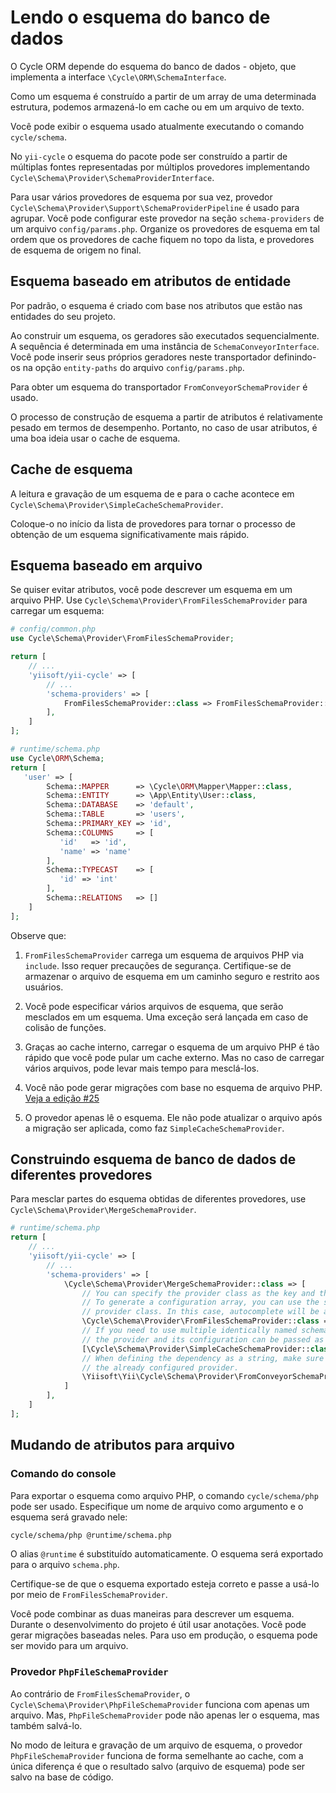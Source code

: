 # Lendo o esquema do banco de dados

O Cycle ORM depende do esquema do banco de dados - objeto, que implementa a interface `\Cycle\ORM\SchemaInterface`.

Como um esquema é construído a partir de um array de uma determinada estrutura, podemos armazená-lo em cache ou em um arquivo de texto.

Você pode exibir o esquema usado atualmente executando o comando `cycle/schema`.

No `yii-cycle` o esquema do pacote pode ser construído a partir de múltiplas fontes representadas por múltiplos provedores implementando
`Cycle\Schema\Provider\SchemaProviderInterface`.

Para usar vários provedores de esquema por sua vez, provedor `Cycle\Schema\Provider\Support\SchemaProviderPipeline`
é usado para agrupar. Você pode configurar este provedor na seção `schema-providers` de um arquivo `config/params.php`.
Organize os provedores de esquema em tal ordem que os provedores de cache fiquem no topo da lista,
e provedores de esquema de origem no final.

## Esquema baseado em atributos de entidade

Por padrão, o esquema é criado com base nos atributos que estão nas entidades do seu projeto.

Ao construir um esquema, os geradores são executados sequencialmente. A sequência é determinada em uma instância de
`SchemaConveyorInterface`. Você pode inserir seus próprios geradores neste transportador definindo-os na
opção `entity-paths` do arquivo `config/params.php`.

Para obter um esquema do transportador `FromConveyorSchemaProvider` é usado.

O processo de construção de esquema a partir de atributos é relativamente pesado em termos de desempenho. Portanto, no caso de
usar atributos, é uma boa ideia usar o cache de esquema.

## Cache de esquema

A leitura e gravação de um esquema de e para o cache acontece em `Cycle\Schema\Provider\SimpleCacheSchemaProvider`.

Coloque-o no início da lista de provedores para tornar o processo de obtenção de um esquema significativamente mais rápido.

## Esquema baseado em arquivo

Se quiser evitar atributos, você pode descrever um esquema em um arquivo PHP.
Use `Cycle\Schema\Provider\FromFilesSchemaProvider` para carregar um esquema:

```php
# config/common.php
use Cycle\Schema\Provider\FromFilesSchemaProvider;

return [
    // ...
    'yiisoft/yii-cycle' => [
        // ...
        'schema-providers' => [
            FromFilesSchemaProvider::class => FromFilesSchemaProvider::config(fiels: ['@runtime/schema.php']),
        ],
    ]
];
```

```php
# runtime/schema.php
use Cycle\ORM\Schema;
return [
   'user' => [
        Schema::MAPPER      => \Cycle\ORM\Mapper\Mapper::class,
        Schema::ENTITY      => \App\Entity\User::class,
        Schema::DATABASE    => 'default',
        Schema::TABLE       => 'users',
        Schema::PRIMARY_KEY => 'id',
        Schema::COLUMNS     => [
           'id'   => 'id',
           'name' => 'name'
        ],
        Schema::TYPECAST    => [
           'id' => 'int'
        ],
        Schema::RELATIONS   => []
    ]
];
```

Observe que:

1. `FromFilesSchemaProvider` carrega um esquema de arquivos PHP via `include`. Isso requer precauções de segurança.
    Certifique-se de armazenar o arquivo de esquema em um caminho seguro e restrito aos usuários.
2. Você pode especificar vários arquivos de esquema, que serão mesclados em um esquema.
Uma exceção será lançada em caso de colisão de funções.

3. Graças ao cache interno, carregar o esquema de um arquivo PHP é tão rápido que você pode pular um cache externo.
Mas no caso de carregar vários arquivos, pode levar mais tempo para mesclá-los.
4. Você não pode gerar migrações com base no esquema de arquivo PHP. [Veja a edição #25](https://github.com/yiisoft/yii-cycle/issues/25)
5. O provedor apenas lê o esquema. Ele não pode atualizar o arquivo após a migração ser aplicada, como faz `SimpleCacheSchemaProvider`.

## Construindo esquema de banco de dados de diferentes provedores

Para mesclar partes do esquema obtidas de diferentes provedores, use `Cycle\Schema\Provider\MergeSchemaProvider`.

```php
# runtime/schema.php
return [
    // ...
    'yiisoft/yii-cycle' => [
        // ...
        'schema-providers' => [
            \Cycle\Schema\Provider\MergeSchemaProvider::class => [
                // You can specify the provider class as the key and the configuration as the value.
                // To generate a configuration array, you can use the static method `config()` of the
                // provider class. In this case, autocomplete will be available.
                \Cycle\Schema\Provider\FromFilesSchemaProvider::class => ['files' => ['@src/schema.php']],
                // If you need to use multiple identically named schema providers,
                // the provider and its configuration can be passed as an array of two elements.
                [\Cycle\Schema\Provider\SimpleCacheSchemaProvider::class, ['key' => 'cycle-schema']],
                // When defining the dependency as a string, make sure the container provides
                // the already configured provider.
                \Yiisoft\Yii\Cycle\Schema\Provider\FromConveyorSchemaProvider::class,
            ]
        ],
    ]
];
```

## Mudando de atributos para arquivo

### Comando do console

Para exportar o esquema como arquivo PHP, o comando `cycle/schema/php` pode ser usado.
Especifique um nome de arquivo como argumento e o esquema será gravado nele:

```bash
cycle/schema/php @runtime/schema.php
```

O alias `@runtime` é substituído automaticamente. O esquema será exportado para o arquivo `schema.php`.

Certifique-se de que o esquema exportado esteja correto e passe a usá-lo por meio de `FromFilesSchemaProvider`.

Você pode combinar as duas maneiras para descrever um esquema. Durante o desenvolvimento do projeto é útil usar anotações. Você pode gerar
migrações baseadas neles. Para uso em produção, o esquema pode ser movido para um arquivo.

### Provedor `PhpFileSchemaProvider`

Ao contrário de `FromFilesSchemaProvider`, o `Cycle\Schema\Provider\PhpFileSchemaProvider` funciona com apenas um arquivo. Mas,
`PhpFileSchemaProvider` pode não apenas ler o esquema, mas também salvá-lo.

No modo de leitura e gravação de um arquivo de esquema, o provedor `PhpFileSchemaProvider` funciona de forma semelhante ao cache, com
a única diferença é que o resultado salvo (arquivo de esquema) pode ser salvo na base de código.
